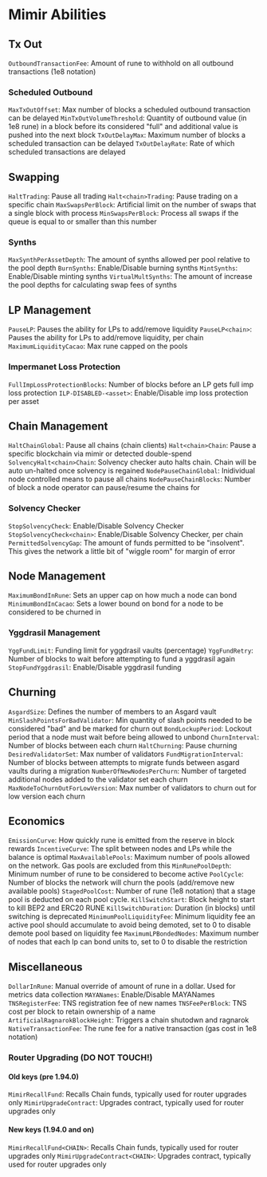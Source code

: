 # Mimir Abilities

## Tx Out

`OutboundTransactionFee`: Amount of rune to withhold on all outbound transactions (1e8 notation)

### Scheduled Outbound

`MaxTxOutOffset`: Max number of blocks a scheduled outbound transaction can be delayed
`MinTxOutVolumeThreshold`: Quantity of outbound value (in 1e8 rune) in a block before its considered "full" and additional value is pushed into the next block
`TxOutDelayMax`: Maximum number of blocks a scheduled transaction can be delayed
`TxOutDelayRate`: Rate of which scheduled transactions are delayed

## Swapping

`HaltTrading`: Pause all trading
`Halt<chain>Trading`: Pause trading on a specific chain
`MaxSwapsPerBlock`: Artificial limit on the number of swaps that a single block with process
`MinSwapsPerBlock`: Process all swaps if the queue is equal to or smaller than this number

### Synths

`MaxSynthPerAssetDepth`: The amount of synths allowed per pool relative to the pool depth
`BurnSynths`: Enable/Disable burning synths
`MintSynths`: Enable/Disable minting synths
`VirtualMultSynths`: The amount of increase the pool depths for calculating swap fees of synths

## LP Management

`PauseLP`: Pauses the ability for LPs to add/remove liquidity
`PauseLP<chain>`: Pauses the ability for LPs to add/remove liquidity, per chain
`MaximumLiquidityCacao`: Max rune capped on the pools

### Impermanet Loss Protection

`FullImpLossProtectionBlocks`: Number of blocks before an LP gets full imp loss protection
`ILP-DISABLED-<asset>`: Enable/Disable imp loss protection per asset

## Chain Management

`HaltChainGlobal`: Pause all chains (chain clients)
`Halt<chain>Chain`: Pause a specific blockchain via mimir or detected double-spend
`SolvencyHalt<chain>Chain`: Solvency checker auto halts chain. Chain will be auto un-halted once solvency is regained
`NodePauseChainGlobal`: Inidividual node controlled means to pause all chains
`NodePauseChainBlocks`: Number of block a node operator can pause/resume the chains for

### Solvency Checker

`StopSolvencyCheck`: Enable/Disable Solvency Checker
`StopSolvencyCheck<chain>`: Enable/Disable Solvency Checker, per chain
`PermittedSolvencyGap`: The amount of funds permitted to be "insolvent". This gives the network a little bit of "wiggle room" for margin of error

## Node Management

`MaximumBondInRune`: Sets an upper cap on how much a node can bond
`MinimumBondInCacao`: Sets a lower bound on bond for a node to be considered to be churned in

### Yggdrasil Management

`YggFundLimit`: Funding limit for yggdrasil vaults (percentage)
`YggFundRetry`: Number of blocks to wait before attempting to fund a yggdrasil again
`StopFundYggdrasil`: Enable/Disable yggdrasil funding

## Churning

`AsgardSize`: Defines the number of members to an Asgard vault
`MinSlashPointsForBadValidator`: Min quantity of slash points needed to be considered "bad" and be marked for churn out
`BondLockupPeriod`: Lockout period that a node must wait before being allowed to unbond
`ChurnInterval`: Number of blocks between each churn
`HaltChurning`: Pause churning
`DesiredValidatorSet`: Max number of validators
`FundMigrationInterval`: Number of blocks between attempts to migrate funds between asgard vaults during a migration
`NumberOfNewNodesPerChurn`: Number of targeted additional nodes added to the validator set each churn
`MaxNodeToChurnOutForLowVersion`: Max number of validators to churn out for low version each churn

## Economics

`EmissionCurve`: How quickly rune is emitted from the reserve in block rewards
`IncentiveCurve`: The split between nodes and LPs while the balance is optimal
`MaxAvailablePools`: Maximum number of pools allowed on the network. Gas pools are excluded from this
`MinRunePoolDepth`: Minimum number of rune to be considered to become active
`PoolCycle`: Number of blocks the network will churn the pools (add/remove new available pools)
`StagedPoolCost`: Number of rune (1e8 notation) that a stage pool is deducted on each pool cycle.
`KillSwitchStart`: Block height to start to kill BEP2 and ERC20 RUNE
`KillSwitchDuration`: Duration (in blocks) until switching is deprecated
`MinimumPoolLiquidityFee`: Minimum liquidity fee an active pool should accumulate to avoid being demoted, set to 0 to disable demote pool based on liquidity fee
`MaximumLPBondedNodes`: Maximum number of nodes that each lp can bond units to, set to 0 to disable the restriction

## Miscellaneous

`DollarInRune`: Manual override of amount of rune in a dollar. Used for metrics data collection
`MAYANames`: Enable/Disable MAYANames
`TNSRegisterFee`: TNS registration fee of new names
`TNSFeePerBlock`: TNS cost per block to retain ownership of a name
`ArtificialRagnarokBlockHeight`: Triggers a chain shutodwn and ragnarok
`NativeTransactionFee`: The rune fee for a native transaction (gas cost in 1e8 notation)

### Router Upgrading (DO NOT TOUCH!)

#### Old keys (pre 1.94.0)

`MimirRecallFund`: Recalls Chain funds, typically used for router upgrades only
`MimirUpgradeContract`: Upgrades contract, typically used for router upgrades only

#### New keys (1.94.0 and on)

`MimirRecallFund<CHAIN>`: Recalls Chain funds, typically used for router upgrades only
`MimirUpgradeContract<CHAIN>`: Upgrades contract, typically used for router upgrades only
